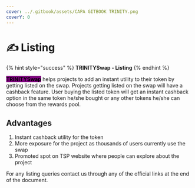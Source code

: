 ```yaml
---
cover: ../.gitbook/assets/CAPA GITBOOK TRINITY.png
coverY: 0
---
```


# ✍ Listing

{% hint style="success" %}
**TRINITYSwap - Listing**&#x20;
{% endhint %}

<mark style="background-color:purple;">**TRINITYSwap**</mark> helps projects to add an instant utility to their token by getting listed on the swap. Projects getting listed on the swap will have a cashback feature. User buying the listed token will get an instant cashback option in the same token he/she bought or any other tokens he/she can choose from the rewards pool.

## Advantages

1. Instant cashback utility for the token
2. More exposure for the project as thousands of users currently use the swap
3. Promoted spot on TSP website where people can explore about the project

&#x20;  For any listing queries contact us through any of the official links at the end of the document.
